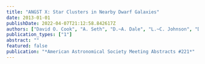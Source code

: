 ```yaml
---
title: "ANGST X: Star Clusters in Nearby Dwarf Galaxies"
date: 2013-01-01
publishDate: 2022-04-07T21:12:58.842617Z
authors: ["David O. Cook", "A. Seth", "D.~A. Dale", "L.~C. Johnson", "D.~R. Weisz", "M. Fouesneau", "K.~A. Olsen", "C.~W. Engelbracht", "J. Dalcanton"]
publication_types: ["1"]
abstract: ""
featured: false
publication: "*American Astronomical Society Meeting Abstracts #221*"
---
```


